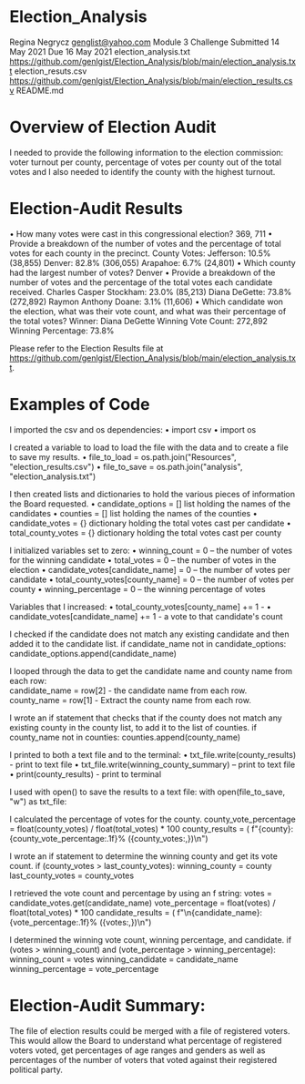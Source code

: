# Election_Analysis

Regina Negrycz 
genglist@yahoo.com 
Module 3 Challenge 
Submitted 14 May 2021 
Due 16 May 2021 
election_analysis.txt https://github.com/genlgist/Election_Analysis/blob/main/election_analysis.txt 
election_resuts.csv https://github.com/genlgist/Election_Analysis/blob/main/election_results.csv 
README.md

# Overview of Election Audit
I needed to provide the following information to the election commission: voter turnout per county, percentage of votes per county out of the total votes and I also needed to identify the county with the highest turnout.

# Election-Audit Results

• How many votes were cast in this congressional election?
	369, 711
• Provide a breakdown of the number of votes and the percentage of total votes for each county in the precinct.
	County Votes:
	Jefferson: 10.5% (38,855)
	Denver: 82.8% (306,055)
	Arapahoe: 6.7% (24,801)
• Which county had the largest number of votes?
	Denver
• Provide a breakdown of the number of votes and the percentage of the total votes each candidate received.
	Charles Casper Stockham: 23.0% (85,213)
	Diana DeGette: 73.8% (272,892)
	Raymon Anthony Doane: 3.1% (11,606)
• Which candidate won the election, what was their vote count, and what was their percentage of the total votes?
	Winner: Diana DeGette
	Winning Vote Count: 272,892
	Winning Percentage: 73.8%

Please refer to the Election Results file at https://github.com/genlgist/Election_Analysis/blob/main/election_analysis.txt.

# Examples of Code
I imported the csv and os dependencies:
•	import csv
•	import os

I created a variable to load to load the file with the data and to create a file to save my results.
•	file_to_load = os.path.join("Resources", "election_results.csv")
•	file_to_save = os.path.join("analysis", "election_analysis.txt")

I then created lists and dictionaries to hold the various pieces of information the Board requested.
•	candidate_options = []	list holding the names of the candidates
•	counties = []	list holding the names of the counties
•	candidate_votes = {}	dictionary holding the total votes cast per candidate
•	total_county_votes = {}	dictionary holding the total votes cast per county

I initialized variables set to zero:
•	winning_count = 0 – the number of votes for the winning candidate
•	total_votes = 0 – the number of votes in the election
•	candidate_votes[candidate_name] = 0 – the number of votes per candidate
•	total_county_votes[county_name] = 0 – the number of votes per county
•	winning_percentage = 0 – the winning percentage of votes

Variables that I increased:
•	total_county_votes[county_name] += 1 - 
•	candidate_votes[candidate_name] += 1   - a vote to that candidate's count

I checked if the candidate does not match any existing candidate and then added it to the candidate list.
        if candidate_name not in candidate_options:
            candidate_options.append(candidate_name)		

I looped through the data to get the candidate name and county name from each row:        
 candidate_name = row[2]  - the candidate name from each row.
        county_name = row[1]  - Extract the county name from each row.

I wrote an if statement that checks that if the county does not match any existing county in the county list, to add it to the list of counties.
        if county_name not in counties:
            counties.append(county_name)  

I printed to both a text file and to the terminal:
•	txt_file.write(county_results)   - print to text file
•	txt_file.write(winning_county_summary) – print to text file
•	print(county_results)   - print to terminal

I used with open() to save the results to a text file:
	with open(file_to_save, "w") as txt_file:

I calculated the percentage of votes for the county.
      	county_vote_percentage = float(county_votes) / float(total_votes) * 100
        	county_results = (
            	f"{county}: {county_vote_percentage:.1f}% ({county_votes:,})\n")

I wrote an if statement to determine the winning county and get its vote count.
        if (county_votes > last_county_votes):
            winning_county = county
        last_county_votes = county_votes

I retrieved the vote count and percentage by using an f string:
        votes = candidate_votes.get(candidate_name)
        vote_percentage = float(votes) / float(total_votes) * 100
        candidate_results = (
            f"\n{candidate_name}: {vote_percentage:.1f}% ({votes:,})\n")

I determined the winning vote count, winning percentage, and candidate.
        if (votes > winning_count) and (vote_percentage > winning_percentage):
            winning_count = votes
            winning_candidate = candidate_name
            winning_percentage = vote_percentage

# Election-Audit Summary: 

The file of election results could be merged with a file of registered voters. This would allow the Board to understand what percentage of registered voters voted, get percentages of age ranges and genders as well as percentages of the number of voters that voted against their registered political  party. 